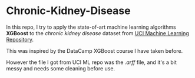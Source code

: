 # Chronic-Kidney-Disease

In this repo, I try to apply the state-of-art machine learning algorithms **XGBoost** to the *chronic kidney disease* dataset from [UCI Machine Learning Repository](https://archive.ics.uci.edu/ml/datasets/chronic_kidney_disease#).

This was inspired by the DataCamp XGBoost course I have taken before.

However the file I got from UCI ML repo was the *.arff* file, and it's a bit messy and needs some cleaning before use.
